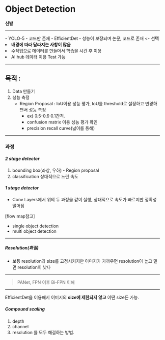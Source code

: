 # Object Detection
**신발**
<hr>
- YOLO-5 - 코드만 존재
- EfficientDet - 성능이 보장되며 논문, 코드로 존재 <- 선택

<li><b>배경에 따라 달라지는 사항이 많음</b></li>
<li>수작업으로 데이터를 만들어서 학습을 시킨 후 이용</li>
<li> AI hub 데이터 이용 Test 가능</li>

<hr>

## 목적 : 

1. Data 만들기 
2. 성능 측정
	- Region Proposal : IoU이용 성능 평가, IoU를 threshold로 설정하고 변경하면서 성능 측정
		- ex) 0.5-0.9 0.1간격.
		- confusion matrix 이용 성능 평가 확인
		- precision recall curve(넓이를 통해)

<hr>

### 과정
#### *2 stage detector*
1. bounding box(좌상, 우하) - Region proposal
2. classification
상대적으로 느린 속도

#### *1 stage detector*
- Conv Layers에서 위의 두 과정을 같이 실행, 상대적으로 속도가 빠르지만 정확성 떨어짐

[flow map참고]

- single object detection
- multi object detection

<hr>

##### Resolution(화질) 
- 보통 resolution과 size를 고정시키지만 이미지가 가까우면 resolution이 높고 멀면 resolution이 낮다
---------------
> PANet, FPN 이후 
> Bi-FPN 이해
-------------
EfficientDet을 이용해서 이미지의 **size에 제한되지 않고** 어떤 size든 가능.

##### Compound scaling
1. depth
2. channel
3. resolution
를 모두 해결하는 방법.
